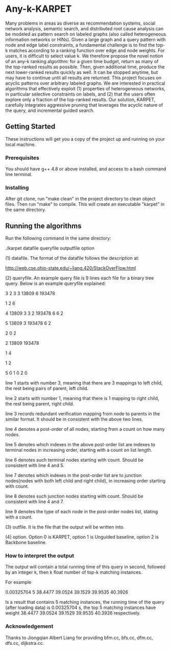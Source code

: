 # Any-k-KARPET 

  

Many problems in areas as diverse as recommendation systems, social network analysis, semantic search, and distributed root cause analysis can be modeled as pattern search on labeled graphs (also called heterogeneous information networks or HINs).  Given a large graph and a query pattern with node and edge label constraints, a fundamental challenge is to find the top-k matches according to a ranking function over edge and node weights. For users, it is difficult to select value k. 
We therefore propose the novel notion of an any-k ranking algorithm: for a given time budget, return as many of the top-ranked results as possible. Then, given additional time, produce the next lower-ranked results quickly as well. It can be stopped anytime, but may have to continue until all results are returned. This project focuses on acyclic patterns over arbitrary labeled graphs. We are interested in practical algorithms that effectively exploit (1) properties of heterogeneous networks, in particular selective constraints on labels, and (2) that the users often explore only a fraction of the top-ranked results. Our solution, KARPET, carefully integrates aggressive pruning that leverages the acyclic nature of the query, and incremental guided search.  

  

  

## Getting Started 

  

These instructions will get you a copy of the project up and running on your local machine. 

  

### Prerequisites 

  

You should have g++ 4.8 or above installed, and access to a bash command line terminal. 

  

### Installing 

  

After git clone, run "make clean" in the project directory to clean object files. Then run "make" to compile. This will create an executable "karpet" in the same directory. 

  

## Running the algorithms 

Run the following command in the same directory: 

 ./karpet datafile queryfile outputfile option 

 

(1) datafile. The format of the datafile follows the description at:  

http://web.cse.ohio-state.edu/~liang.420/StackOverFlow.html 

 

(2) queryfile. An example query file is 9 lines each file for a binary tree query. Below is an example queryfile explained: 

 

3 2 3 3 13809 6 193478 

1 2 6 

4 13809 3 3 2 193478 6 6 2 

5 13809 3 193478 6 2 

2 0 2 

2 13809 193478 

1 4 

1 2 

5 0 1 0 2 0   

  

line 1 starts with number 3, meaning that there are 3 mappings to left child, the rest being pairs of parent, left child. 

line 2 starts with number 1, meaning that there is 1 mapping to right child, the rest being parent, right child. 

line 3 records redundant verification mapping from node to parents in the similar format. It should be in consistent with the above two lines. 

line 4 denotes a post-order of all nodes, starting from a count on how many nodes. 

line 5 denotes which indexes in the above post-order list are indexes to terminal nodes in increasing order, starting with a count on list length. 

line 6 denotes such terminal nodes starting with count. Should be consistent with line 4 and 5. 

line 7 denotes which indexes in the post-order list are to junction nodes(nodes with both left child and right child), in increasing order starting with count.  

line 8 denotes such junction nodes starting with count. Should be consistent with line 4 and 7. 

line 9 denotes the type of each node in the post-order nodes list, stating with a count. 

 

(3) outfile. It is the file that the output will be written into. 

 

(4) option. Option 0 is KARPET, option 1 is Unguided baseline, option 2 is Backbone baseline.  

 

### How to interpret the output 

The output will contain a total running time of this query in second, followed by an integer k, then k float number of top-k matching instances.  

 

For example 

0.00325704 5 38.4477 39.0524 39.1529 39.9535 40.3926 

 

Is a result that contains 5 matching instances, the running time of the query (after loading data) is 0.00325704 s,  the top 5 matching instances have weight 38.4477 39.0524 39.1529 39.9535 40.3926 respectively. 

   
### Acknowledgement

Thanks to Jiongqian Albert Liang for providing bfm.cc, bfs.cc, dfm.cc, dfs.cc, dijkstra.cc.

